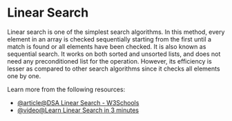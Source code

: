 # Linear Search

Linear search is one of the simplest search algorithms. In this method, every element in an array is checked sequentially starting from the first until a match is found or all elements have been checked. It is also known as sequential search. It works on both sorted and unsorted lists, and does not need any preconditioned list for the operation. However, its efficiency is lesser as compared to other search algorithms since it checks all elements one by one.

Learn more from the following resources:

- [@article@DSA Linear Search - W3Schools](https://www.w3schools.com/dsa/dsa_algo_linearsearch.php)
- [@video@Learn Linear Search in 3 minutes](https://www.youtube.com/watch?v=246V51AWwZM)
